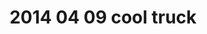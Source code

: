 ---
layout: blog
title: 2014 04 09 cool truck
category: blog
lat: 47.67155
lng: -122.38283
altitude: 12.14
image: https://s3-us-west-2.amazonaws.com/worldcup14/2014-04-09 18:51:12 PDT.jpg
observation: 20140409185112PDT
---